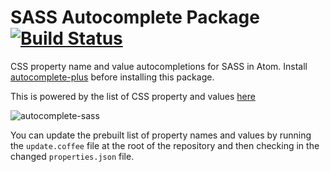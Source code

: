 # SASS Autocomplete Package [![Build Status](https://travis-ci.org/atom/autocomplete-sass.svg?branch=master)](https://travis-ci.org/atom/autocomplete-sass)

CSS property name and value autocompletions for SASS in Atom. Install
[autocomplete-plus](https://github.com/atom-community/autocomplete-plus) before
installing this package.

This is powered by the list of CSS property and values [here](https://github.com/adobe/brackets/blob/master/src/extensions/default/CSSCodeHints/CSSProperties.json)

![autocomplete-sass](http://i.imgur.com/1vB8Bdu.gif)

You can update the prebuilt list of property names and values by running
the `update.coffee` file at the root of the repository and then checking in
the changed `properties.json` file.
